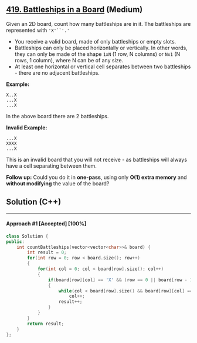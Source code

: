 ## [419. Battleships in a Board](https://leetcode.com/problems/battleships-in-a-board/) (Medium)

Given an 2D board, count how many battleships are in it. The battleships are represented with `'X'``'.'`

- You receive a valid board, made of only battleships or empty slots.
- Battleships can only be placed horizontally or vertically. In other words, they can only be made of the shape `1xN` (1 row, N columns) or `Nx1` (N rows, 1 column), where N can be of any size.
- At least one horizontal or vertical cell separates between two battleships - there are no adjacent battleships.

**Example:**
 

```
X..X
...X
...X
```

 In the above board there are 2 battleships.  

**Invalid Example:**

```
...X
XXXX
...X
```

 This is an invalid board that you will not receive - as battleships will always have a cell separating between them. 

**Follow up:**
Could you do it in **one-pass**, using only **O(1) extra memory** and **without modifying** the value of the board?

## Solution (C++)

------

#### Approach #1  [Accepted] [100%] 

```c++
class Solution {
public:
    int countBattleships(vector<vector<char>>& board) {
        int result = 0;
        for(int row = 0; row < board.size(); row++)
        {
            for(int col = 0; col < board[row].size(); col++)
            {
                if(board[row][col] == 'X' && (row == 0 || board[row - 1][col] != 'X'))
                {
                    while(col < board[row].size() && board[row][col] == 'X')
                        col++;
                    result++;
                }
            }
        }
        return result;
    }
};
```

